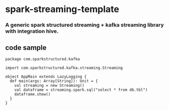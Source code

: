 # spark-streaming-template
### A generic spark structured streaming + kafka streaming library with integration hive.

## code sample

```
package com.sparkstructured.kafka

import com.sparkstructured.kafka.streaming.Streaming

object AppMain extends LazyLogging {
  def main(args: Array[String]): Unit = {
    val streaming = new Streaming()
    val dataframe = streaming.spark.sql("select * from db.tbl")
    dataframe.show()
  }
}
```
